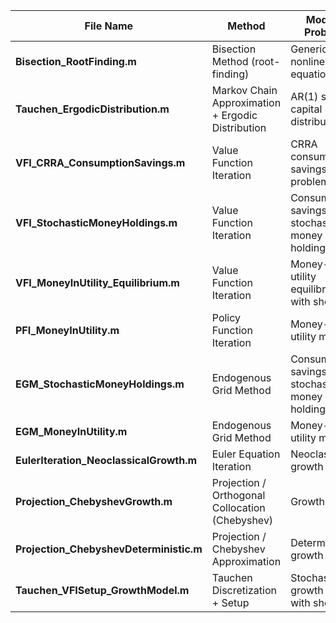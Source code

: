 | File Name | Method | Model / Problem |
|-----------|--------|-----------------|
| **Bisection_RootFinding.m** | Bisection Method (root-finding) | Generic nonlinear equations |
| **Tauchen_ErgodicDistribution.m** | Markov Chain Approximation + Ergodic Distribution | AR(1) shocks, capital distribution |
| **VFI_CRRA_ConsumptionSavings.m** | Value Function Iteration | CRRA consumption–savings problem |
| **VFI_StochasticMoneyHoldings.m** | Value Function Iteration | Consumption–savings with stochastic money holdings |
| **VFI_MoneyInUtility_Equilibrium.m** | Value Function Iteration | Money-in-utility equilibrium with shocks |
| **PFI_MoneyInUtility.m** | Policy Function Iteration | Money-in-utility model |
| **EGM_StochasticMoneyHoldings.m** | Endogenous Grid Method | Consumption–savings with stochastic money holdings |
| **EGM_MoneyInUtility.m** | Endogenous Grid Method | Money-in-utility model |
| **EulerIteration_NeoclassicalGrowth.m** | Euler Equation Iteration | Neoclassical growth model |
| **Projection_ChebyshevGrowth.m** | Projection / Orthogonal Collocation (Chebyshev) | Growth model |
| **Projection_ChebyshevDeterministic.m** | Projection / Chebyshev Approximation | Deterministic growth model |
| **Tauchen_VFISetup_GrowthModel.m** | Tauchen Discretization + Setup | Stochastic growth model with shocks |
